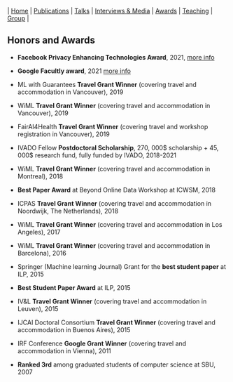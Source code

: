 | [Home](index.md) | [Publications](publications.md) | [Talks](talks.md) | [Interviews & Media](News.md) | [Awards](awards.md) | [Teaching](teaching.md) | [Group](student.md) | 

## Honors and Awards 

- **Facebook Privacy Enhancing Technologies Award**, 2021, [more info](https://research.facebook.com/research-awards/2021-privacy-enhancing-technologies-request-for-proposals/)

- **Google Facultly award**, 2021 [more info](https://blog.research.google/2021/04/announcing-2021-research-scholar.html)

- ML with Guarantees **Travel Grant Winner** (covering travel and accommodation in Vancouver), 2019

- WiML **Travel Grant Winner** (covering travel and accommodation in Vancouver), 2019

- FairAI4Health **Travel Grant Winner** (covering travel and workshop registration in Vancouver), 2019

- IVADO Fellow **Postdoctoral Scholarship**, 270, 000$ scholarship + 45, 000$ research fund, fully
funded by IVADO, 2018-2021

- WiML **Travel Grant Winner** (covering travel and accommodation in Montreal), 2018

- **Best Paper Award** at Beyond Online Data Workshop at ICWSM, 2018

- ICPAS **Travel Grant Winner** (covering travel and accommodation in Noordwijk, The Netherlands), 2018

- WiML **Travel Grant Winner** (covering travel and accommodation in Los Angeles), 2017

- WiML **Travel Grant Winner** (covering travel and accommodation in Barcelona), 2016

- Springer (Machine learning Journal) Grant for the **best student paper** at ILP, 2015

- **Best Student Paper Award** at ILP, 2015

- IV&L **Travel Grant Winner** (covering travel and accommodation in Leuven), 2015

- IJCAI Doctoral Consortium **Travel Grant Winner** (covering travel and accommodation in Buenos Aires), 2015

- IRF Conference **Google Grant Winner** (covering travel and accommodation in Vienna), 2011

- **Ranked 3rd** among graduated students of computer science at SBU, 2007
